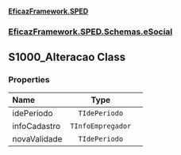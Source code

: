 #### [EficazFramework.SPED](EficazFrameworkSPED.md 'EficazFramework SPED')
### [EficazFramework.SPED.Schemas.eSocial](EficazFramework.SPED.Schemas.eSocial.md 'EficazFramework.SPED.Schemas.eSocial')

## S1000_Alteracao Class
### Properties

| Name | Type | |
| :--- | :---: | :--- |
| idePeriodo | `TIdePeriodo` |  |
| infoCadastro | `TInfoEmpregador` |  |
| novaValidade | `TIdePeriodo` |  |

